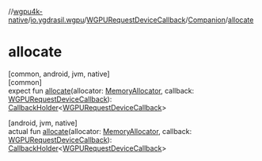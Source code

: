 //[wgpu4k-native](../../../../index.md)/[io.ygdrasil.wgpu](../../index.md)/[WGPURequestDeviceCallback](../index.md)/[Companion](index.md)/[allocate](allocate.md)

# allocate

[common, android, jvm, native]\
[common]\
expect fun [allocate](allocate.md)(allocator: [MemoryAllocator](../../../ffi/-memory-allocator/index.md), callback: [WGPURequestDeviceCallback](../index.md)): [CallbackHolder](../../../ffi/-callback-holder/index.md)&lt;[WGPURequestDeviceCallback](../index.md)&gt;

[android, jvm, native]\
actual fun [allocate](allocate.md)(allocator: [MemoryAllocator](../../../ffi/-memory-allocator/index.md), callback: [WGPURequestDeviceCallback](../index.md)): [CallbackHolder](../../../ffi/-callback-holder/index.md)&lt;[WGPURequestDeviceCallback](../index.md)&gt;